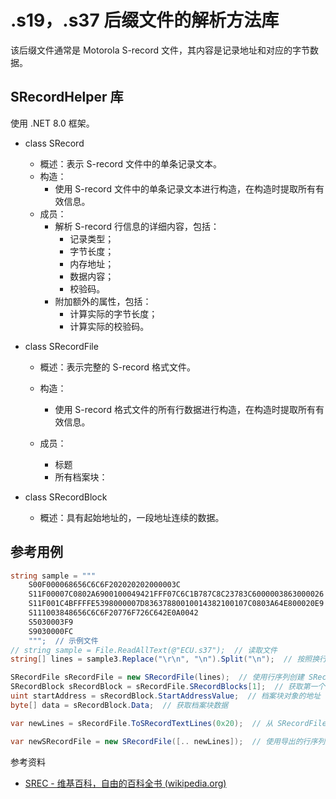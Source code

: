 # .s19，.s37 后缀文件的解析方法库

该后缀文件通常是 Motorola S-record 文件，其内容是记录地址和对应的字节数据。



## SRecordHelper 库

使用 .NET 8.0 框架。

- class SRecord
  - 概述：表示 S-record 文件中的单条记录文本。
  - 构造：
    - 使用 S-record 文件中的单条记录文本进行构造，在构造时提取所有有效信息。
  - 成员：
    - 解析 S-record 行信息的详细内容，包括：
      - 记录类型；
      - 字节长度；
      - 内存地址；
      - 数据内容；
      - 校验码。
    - 附加额外的属性，包括：
      - 计算实际的字节长度；
      - 计算实际的校验码。
- class SRecordFile
  - 概述：表示完整的 S-record 格式文件。
  - 构造：
    - 使用 S-record 格式文件的所有行数据进行构造，在构造时提取所有有效信息。

  - 成员：
    - 标题
    - 所有档案块：

- class SRecordBlock
  - 概述：具有起始地址的，一段地址连续的数据。




## 参考用例

```C#
string sample = """
    S00F000068656C6C6F202020202000003C
    S11F00007C0802A6900100049421FFF07C6C1B787C8C23783C6000003863000026
    S11F001C4BFFFFE5398000007D83637880010014382100107C0803A64E800020E9
    S111003848656C6C6F20776F726C642E0A0042
    S5030003F9
    S9030000FC
    """;  // 示例文件
// string sample = File.ReadAllText(@"ECU.s37");  // 读取文件
string[] lines = sample3.Replace("\r\n", "\n").Split("\n");  // 按照换行符分割为行序列

SRecordFile sRecordFile = new SRecordFile(lines);  // 使用行序列创建 SRecordFile 对象（构造时会进行验证，验证不通过时会抛出异常）
SRecordBlock sRecordBlock = sRecordFile.SRecordBlocks[1];  // 获取第一个档案块对象
uint startAddress = sRecordBlock.StartAddressValue;  // 档案块对象的地址
byte[] data = sRecordBlock.Data;  // 获取档案块数据

var newLines = sRecordFile.ToSRecordTextLines(0x20);  // 从 SRecordFile 对象导出行序列

var newSRecordFile = new SRecordFile([.. newLines]);  // 使用导出的行序列重新创建 SRecordFile 对象验证比对
```



参考资料

- [SREC - 维基百科，自由的百科全书 (wikipedia.org)](https://zh.wikipedia.org/wiki/SREC)

